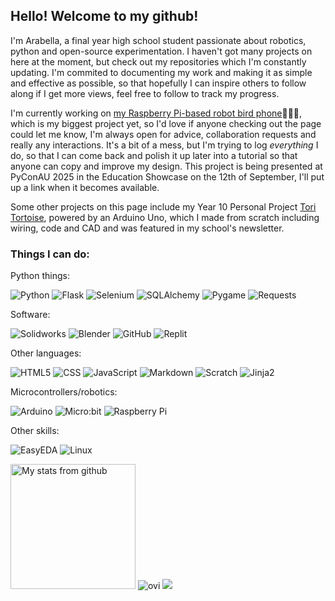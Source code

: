 ## Hello! Welcome to my github!

I'm Arabella, a final year high school student passionate about robotics, python and open-source experimentation. I haven't got many projects on here at the moment, but check out my repositories which I'm constantly updating. I'm commited to documenting my work and making it as simple and effective as possible, so that hopefully I can inspire others to follow along if I get more views, feel free to follow to track my progress.

I'm currently working on [my Raspberry Pi-based robot bird phone](https://github.com/boatartist/Robo-spy-pigeon-phone)🪿🤖📱, which is my biggest project yet, so I'd love if anyone checking out the page could let me know, I'm always open for advice, collaboration requests and really any interactions. It's a bit of a mess, but I'm trying to log *everything* I do, so that I can come back and polish it up later into a tutorial so that anyone can copy and improve my design. This project is being presented at PyConAU 2025 in the Education Showcase on the 12th of September, I'll put up a link when it becomes available.

Some other projects on this page include my Year 10 Personal Project [Tori Tortoise](https://github.com/boatartist/Tori-Tortoise), powered by an Arduino Uno, which I made from scratch including wiring, code and CAD and was featured in my school's newsletter.

### Things I can do:
Python things:

![Python](https://img.shields.io/badge/-Python-333333?style=flat&logo=python) ![Flask](https://img.shields.io/badge/-Flask-333333?style=flat&logo=flask) ![Selenium](https://img.shields.io/badge/-Selenium-333333?style=flat&logo=selenium) ![SQLAlchemy](https://img.shields.io/badge/-SQLAlchemy-333333?style=flat&logo=sqlalchemy) ![Pygame](https://img.shields.io/badge/-Pygame-333333?style=flat&logo=pygame) ![Requests](https://img.shields.io/badge/-Requests-333333?style=flat&logo=requests)

Software:

![Solidworks](https://img.shields.io/badge/-Solidworks-333333?style=flat&logo=dassaultsystemes) ![Blender](https://img.shields.io/badge/-Blender-333333?style=flat&logo=blender) ![GitHub](https://img.shields.io/badge/-GitHub-333333?style=flat&logo=github) ![Replit](https://img.shields.io/badge/-Replit-333333?style=flat&logo=replit)

Other languages:

![HTML5](https://img.shields.io/badge/-HTML5-333333?style=flat&logo=HTML5) ![CSS](https://img.shields.io/badge/-CSS-333333?style=flat&logo=CSS&logoColor=1572B6) ![JavaScript](https://img.shields.io/badge/-JavaScript-333333?style=flat&logo=javascript) ![Markdown](https://img.shields.io/badge/-Markdown-333333?style=flat&logo=markdown) ![Scratch](https://img.shields.io/badge/-Scratch-333333?style=flat&logo=scratch) ![Jinja2](https://img.shields.io/badge/-Jinja2-333333?style=flat&logo=jinja)

Microcontrollers/robotics:

![Arduino](https://img.shields.io/badge/-Arduino-333333?style=flat&logo=arduino) ![Micro:bit](https://img.shields.io/badge/-Microbit-333333?style=flat&logo=microbit)  ![Raspberry Pi](https://img.shields.io/badge/-RaspberryPi-333333?style=flat&logo=raspberrypi) 
 
Other skills:
 
![EasyEDA](https://img.shields.io/badge/-EasyEDA-333333?style=flat&logo=easyeda)  ![Linux](https://img.shields.io/badge/-Linux-333333?style=flat&logo=linux)

<img src="https://github-readme-stats.vercel.app/api?username=boatartist&theme=buefy&show_icons=true" alt="My stats from github" data-canonical-src="https://github-readme-stats.vercel.app/api?username=boatartist&amp;theme=buefy&amp;show_icons=true" style="height: 200px;"> <img src="https://github-readme-stats.vercel.app/api/top-langs?username=boatartist&show_icons=true&locale=en&layout=compact&theme=light" alt="ovi" /> 
<img src="https://github-profile-trophy.vercel.app/?username=boatartist&no-bg=true" />
